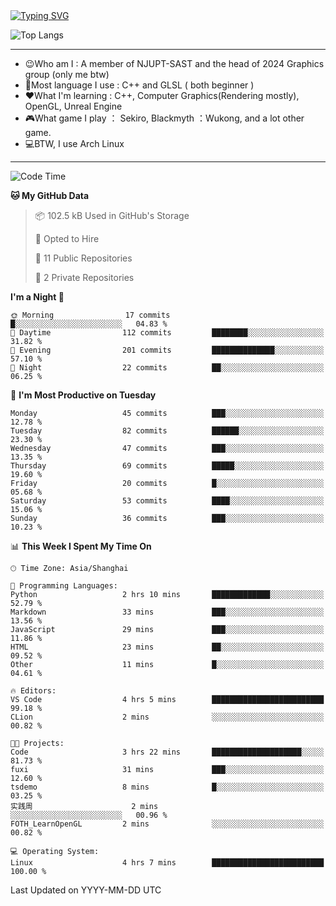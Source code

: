 <a href="https://git.io/typing-svg">
  <img src="https://readme-typing-svg.demolab.com?font=Fira+Code&pause=1000&random=false&width=435&separator=%3D&lines=std%3A%3Aprintln(%22Hello,+world!%22);" alt="Typing SVG" />
</a>

![Top Langs](https://github-readme-stats.vercel.app/api/top-langs/?username=FOTH0626&theme=transparent)

---

- 😉Who am I : A member of NJUPT-SAST and the head of 2024 Graphics group (only me btw)
- 📖Most language I use : C++ and GLSL ( both beginner )
- ❤What I'm learning : C++, Computer Graphics(Rendering mostly), OpenGL, Unreal Engine
- 🎮What game I play ： Sekiro, Blackmyth ：Wukong, and a lot other game.
- 💻BTW, I use Arch Linux
---
<!--START_SECTION:waka-->
![Code Time](http://img.shields.io/badge/Code%20Time-38%20hrs%2029%20mins-blue)

**🐱 My GitHub Data** 

> 📦 102.5 kB Used in GitHub's Storage 
 > 
> 💼 Opted to Hire
 > 
> 📜 11 Public Repositories 
 > 
> 🔑 2 Private Repositories 
 > 
**I'm a Night 🦉** 

```text
🌞 Morning                17 commits          █░░░░░░░░░░░░░░░░░░░░░░░░   04.83 % 
🌆 Daytime                112 commits         ████████░░░░░░░░░░░░░░░░░   31.82 % 
🌃 Evening                201 commits         ██████████████░░░░░░░░░░░   57.10 % 
🌙 Night                  22 commits          ██░░░░░░░░░░░░░░░░░░░░░░░   06.25 % 
```
📅 **I'm Most Productive on Tuesday** 

```text
Monday                   45 commits          ███░░░░░░░░░░░░░░░░░░░░░░   12.78 % 
Tuesday                  82 commits          ██████░░░░░░░░░░░░░░░░░░░   23.30 % 
Wednesday                47 commits          ███░░░░░░░░░░░░░░░░░░░░░░   13.35 % 
Thursday                 69 commits          █████░░░░░░░░░░░░░░░░░░░░   19.60 % 
Friday                   20 commits          █░░░░░░░░░░░░░░░░░░░░░░░░   05.68 % 
Saturday                 53 commits          ████░░░░░░░░░░░░░░░░░░░░░   15.06 % 
Sunday                   36 commits          ███░░░░░░░░░░░░░░░░░░░░░░   10.23 % 
```


📊 **This Week I Spent My Time On** 

```text
🕑︎ Time Zone: Asia/Shanghai

💬 Programming Languages: 
Python                   2 hrs 10 mins       █████████████░░░░░░░░░░░░   52.79 % 
Markdown                 33 mins             ███░░░░░░░░░░░░░░░░░░░░░░   13.56 % 
JavaScript               29 mins             ███░░░░░░░░░░░░░░░░░░░░░░   11.86 % 
HTML                     23 mins             ██░░░░░░░░░░░░░░░░░░░░░░░   09.52 % 
Other                    11 mins             █░░░░░░░░░░░░░░░░░░░░░░░░   04.61 % 

🔥 Editors: 
VS Code                  4 hrs 5 mins        █████████████████████████   99.18 % 
CLion                    2 mins              ░░░░░░░░░░░░░░░░░░░░░░░░░   00.82 % 

🐱‍💻 Projects: 
Code                     3 hrs 22 mins       ████████████████████░░░░░   81.73 % 
fuxi                     31 mins             ███░░░░░░░░░░░░░░░░░░░░░░   12.60 % 
tsdemo                   8 mins              █░░░░░░░░░░░░░░░░░░░░░░░░   03.25 % 
实践周                      2 mins              ░░░░░░░░░░░░░░░░░░░░░░░░░   00.96 % 
FOTH_LearnOpenGL         2 mins              ░░░░░░░░░░░░░░░░░░░░░░░░░   00.82 % 

💻 Operating System: 
Linux                    4 hrs 7 mins        █████████████████████████   100.00 % 
```


 Last Updated on YYYY-MM-DD UTC
<!--END_SECTION:waka-->
